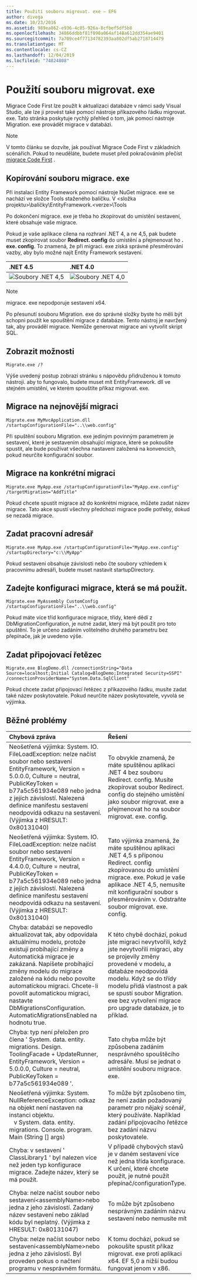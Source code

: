 ```yaml
---
title: Použití souboru migrovat. exe – EF6
author: divega
ms.date: 10/23/2016
ms.assetid: 989ea862-e936-4c85-926a-8cfbef5df5b8
ms.openlocfilehash: 34866ddbbf81f090a064af148a612dd354ae9401
ms.sourcegitcommit: 7a709ce4f77134782393aa802df5ab2718714479
ms.translationtype: MT
ms.contentlocale: cs-CZ
ms.lasthandoff: 12/04/2019
ms.locfileid: "74824808"
---
```

# <a name="using-migrateexe"></a>Použití souboru migrovat. exe
Migrace Code First lze použít k aktualizaci databáze v rámci sady Visual Studio, ale lze ji provést také pomocí nástroje příkazového řádku migrovat. exe. Tato stránka poskytuje rychlý přehled o tom, jak pomocí nástroje Migration. exe provádět migrace v databázi.

> [!NOTE]
> V tomto článku se dozvíte, jak používat Migrace Code First v základních scénářích. Pokud to neuděláte, budete muset před pokračováním přečíst [migrace Code First](~/ef6/modeling/code-first/migrations/index.md) .

## <a name="copy-migrateexe"></a>Kopírování souboru migrace. exe

Při instalaci Entity Framework pomocí nástroje NuGet migrace. exe se nachází ve složce Tools staženého balíčku. V &lt;složka projektu&gt;\\balíčky\\EntityFramework.&lt;verze&gt;\\Tools

Po dokončení migrace. exe je třeba ho zkopírovat do umístění sestavení, které obsahuje vaše migrace.

Pokud je vaše aplikace cílena na rozhraní .NET 4, a ne 4,5, pak budete muset zkopírovat soubor **Redirect. config** do umístění a přejmenovat ho **. exe. config**. To znamená, že při migraci. exe získá správné přesměrování vazby, aby bylo možné najít Entity Framework sestavení.

| .NET 4.5                                      | .NET 4.0                                      |
|:----------------------------------------------|:----------------------------------------------|
| ![Soubory .NET 4,5](~/ef6/media/net45files.png) | ![Soubory .NET 4,0](~/ef6/media/net40files.png) |

> [!NOTE]
> migrace. exe nepodporuje sestavení x64.

Po přesunutí souboru Migration. exe do správné složky byste ho měli být schopni použít ke spouštění migrace z databáze. Tento nástroj je navržený tak, aby prováděl migrace. Nemůže generovat migrace ani vytvořit skript SQL.

## <a name="see-options"></a>Zobrazit možnosti

``` console
Migrate.exe /?
```

Výše uvedený postup zobrazí stránku s nápovědu přidruženou k tomuto nástroji. aby to fungovalo, budete muset mít EntityFramework. dll ve stejném umístění, ve kterém spouštíte příkaz migrovat. exe.

## <a name="migrate-to-the-latest-migration"></a>Migrace na nejnovější migraci

``` console
Migrate.exe MyMvcApplication.dll /startupConfigurationFile="..\\web.config"
```

Při spuštění souboru Migration. exe jediným povinným parametrem je sestavení, které je sestavením obsahující migrace, které se pokoušíte spustit, ale bude používat všechna nastavení založená na konvencích, pokud neurčíte konfigurační soubor.

## <a name="migrate-to-a-specific-migration"></a>Migrace na konkrétní migraci

``` console
Migrate.exe MyApp.exe /startupConfigurationFile="MyApp.exe.config" /targetMigration="AddTitle"
```

Pokud chcete spustit migrace až do konkrétní migrace, můžete zadat název migrace. Tato akce spustí všechny předchozí migrace podle potřeby, dokud se nezadá migrace.

## <a name="specify-working-directory"></a>Zadat pracovní adresář

``` console
Migrate.exe MyApp.exe /startupConfigurationFile="MyApp.exe.config" /startupDirectory="c:\\MyApp"
```

Pokud sestavení obsahuje závislosti nebo čte soubory vzhledem k pracovnímu adresáři, budete muset nastavit startupDirectory.

## <a name="specify-migration-configuration-to-use"></a>Zadejte konfiguraci migrace, která se má použít.

``` console
Migrate.exe MyAssembly CustomConfig /startupConfigurationFile="..\\web.config"
```

Pokud máte více tříd konfigurace migrace, třídy, které dědí z DbMigrationConfiguration, je nutné zadat, který má být použit pro toto spuštění. To je určeno zadáním volitelného druhého parametru bez přepínače, jak je uvedeno výše.

## <a name="provide-connection-string"></a>Zadat připojovací řetězec

``` console
Migrate.exe BlogDemo.dll /connectionString="Data Source=localhost;Initial Catalog=BlogDemo;Integrated Security=SSPI" /connectionProviderName="System.Data.SqlClient"
```

Pokud chcete zadat připojovací řetězec z příkazového řádku, musíte zadat také název poskytovatele. Pokud neurčíte název poskytovatele, vyvolá se výjimka.

## <a name="common-problems"></a>Běžné problémy

| Chybová zpráva                                                                                                                                                                                                                                                                                                                      | Řešení                                                                                                                                                                                                                                                                                             |
|:-----------------------------------------------------------------------------------------------------------------------------------------------------------------------------------------------------------------------------------------------------------------------------------------------------------------------------------|:-----------------------------------------------------------------------------------------------------------------------------------------------------------------------------------------------------------------------------------------------------------------------------------------------------|
| Neošetřená výjimka: System. IO. FileLoadException: nelze načíst soubor nebo sestavení EntityFramework, Version = 5.0.0.0, Culture = neutral, PublicKeyToken = b77a5c561934e089 nebo jedna z jejích závislostí. Nalezená definice manifestu sestavení neodpovídá odkazu na sestavení. (Výjimka z HRESULT: 0x80131040)         | To obvykle znamená, že máte spuštěnou aplikaci .NET 4 bez souboru Redirect. config. Musíte zkopírovat soubor Redirect. config do stejného umístění jako soubor migrovat. exe a přejmenovat ho na soubor migrovat. exe. config.                                                                                       |
| Neošetřená výjimka: System. IO. FileLoadException: nelze načíst soubor nebo sestavení EntityFramework, Version = 4.4.0.0, Culture = neutral, PublicKeyToken = b77a5c561934e089 nebo jedna z jejích závislostí. Nalezená definice manifestu sestavení neodpovídá odkazu na sestavení. (Výjimka z HRESULT: 0x80131040)          | Tato výjimka znamená, že máte spuštěnou aplikaci .NET 4,5 s příponou Redirect. config zkopírovanou do umístění migrace. exe. Pokud je vaše aplikace .NET 4,5, nemusíte mít konfigurační soubor s přesměrováním v. Odstraňte soubor migrovat. exe. config.                                    |
| Chyba: databázi se nepovedlo aktualizovat tak, aby odpovídala aktuálnímu modelu, protože existují probíhající změny a Automatická migrace je zakázaná. Napíšete probíhající změny modelu do migrace založené na kódu nebo povolte automatickou migraci. Chcete-li povolit automatickou migraci, nastavte DbMigrationsConfiguration. AutomaticMigrationsEnabled na hodnotu true. | K této chybě dochází, pokud jste migraci nevytvořili, když jste nevytvořili migraci, aby se projevily změny provedené v modelu, a databáze neodpovídá modelu. Když se do třídy modelu přidá vlastnost a pak se spustí soubor Migration. exe bez vytvoření migrace pro upgrade databáze, je to příklad. |
| Chyba: typ není přeložen pro člena ' System. data. entity. migrations. Design. ToolingFacade + UpdateRunner, EntityFramework, Version = 5.0.0.0, Culture = neutral, PublicKeyToken = b77a5c561934e089 '.                                                                                                                                       | Tato chyba může být způsobena zadáním nesprávného spouštěcího adresáře. Musí se jednat o umístění souboru migrace. exe.                                                                                                                                                                                      |
| Neošetřená výjimka: System. NullReferenceException: odkaz na objekt není nastaven na instanci objektu. <br/>   v System. data. entity. migrations. Console. program. Main (String [] args)                                                                                                                                             | To může být způsobeno tím, že není zadán požadovaný parametr pro nějaký scénář, který používáte. Například zadání připojovacího řetězce bez zadání názvu poskytovatele.                                                                                                                        |
| Chyba: v sestavení ' ClassLibrary1 ' byl nalezen více než jeden typ konfigurace migrace. Zadejte název, který se má použít.                                                                                                                                                                                                  | V případě chybových stavů je v daném sestavení více než jedna třída konfigurace. K určení, které chcete použít, je nutné použít přepínač/configurationType.                                                                                                                                           |
| Chyba: nelze načíst soubor nebo sestavení&lt;assemblyName&gt;nebo jedna z jeho závislostí. Zadaný název sestavení nebo základ kódu byl neplatný. (Výjimka z HRESULT: 0x80131047)                                                                                                                                                    | To může být způsobeno nesprávným zadáním názvu sestavení nebo nemusíte mít                                                                                                                                                                                                                          |
| Chyba: nelze načíst soubor nebo sestavení&lt;assemblyName&gt;nebo jedna z jeho závislostí. Byl proveden pokus o načtení programu v nesprávném formátu.                                                                                                                                                                          | K tomu dochází, pokud se pokoušíte spustit příkaz migrovat. exe proti aplikaci x64. EF 5,0 a nižší budou fungovat jenom v x86.                                                                                                                                                                                |
